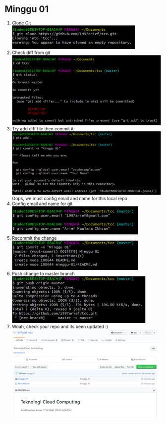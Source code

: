 # Minggu 01
1. Clone Git  
![alt text](images/01.PNG "Clone GIT")  
2. Check diff from git  
![alt text](images/02.PNG "Check diff from git ")  
3. Try add diff file then commit it  
![alt text](images/03.PNG "Try add diff file then commit it")   
 Oops, we must config email and name for this local repo  
 4. Config email and name for git  
 ![alt text](images/04.PNG "Config email and name for git")  
 5. Recommit the change  
 ![alt text](images/05.PNG "Recommit the change")  
 6. Push change to master branch  
 ![alt text](images/06.PNG "Push change to master branch")   
 7. Woah, check your repo and its been updated :)  
 ![alt text](images/07.PNG "Success")
